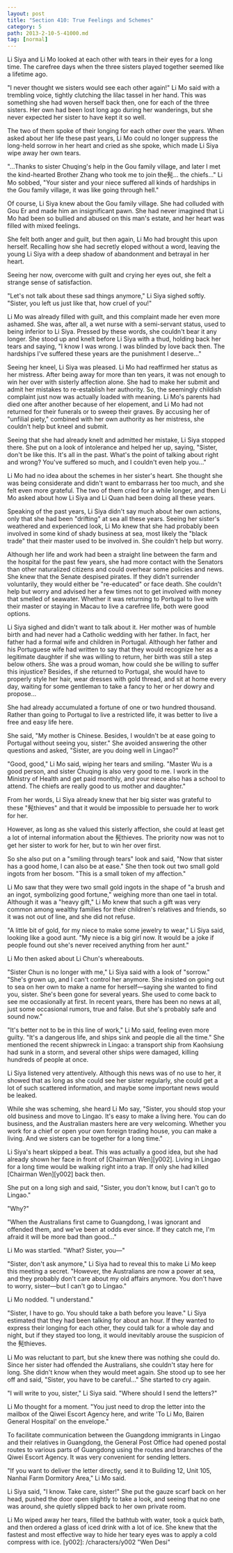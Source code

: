 ```yaml
---
layout: post
title: "Section 410: True Feelings and Schemes"
category: 5
path: 2013-2-10-5-41000.md
tag: [normal]
---
```


Li Siya and Li Mo looked at each other with tears in their eyes for a long time. The carefree days when the three sisters played together seemed like a lifetime ago.

"I never thought we sisters would see each other again!" Li Mo said with a trembling voice, tightly clutching the lilac tassel in her hand. This was something she had woven herself back then, one for each of the three sisters. Her own had been lost long ago during her wanderings, but she never expected her sister to have kept it so well.

The two of them spoke of their longing for each other over the years. When asked about her life these past years, Li Mo could no longer suppress the long-held sorrow in her heart and cried as she spoke, which made Li Siya wipe away her own tears.

"...Thanks to sister Chuqing's help in the Gou family village, and later I met the kind-hearted Brother Zhang who took me to join the髡... the chiefs..." Li Mo sobbed, "Your sister and your niece suffered all kinds of hardships in the Gou family village, it was like going through hell."

Of course, Li Siya knew about the Gou family village. She had colluded with Gou Er and made him an insignificant pawn. She had never imagined that Li Mo had been so bullied and abused on this man's estate, and her heart was filled with mixed feelings.

She felt both anger and guilt, but then again, Li Mo had brought this upon herself. Recalling how she had secretly eloped without a word, leaving the young Li Siya with a deep shadow of abandonment and betrayal in her heart.

Seeing her now, overcome with guilt and crying her eyes out, she felt a strange sense of satisfaction.

"Let's not talk about these sad things anymore," Li Siya sighed softly. "Sister, you left us just like that, how cruel of you!"

Li Mo was already filled with guilt, and this complaint made her even more ashamed. She was, after all, a wet nurse with a semi-servant status, used to being inferior to Li Siya. Pressed by these words, she couldn't bear it any longer. She stood up and knelt before Li Siya with a thud, holding back her tears and saying, "I know I was wrong. I was blinded by love back then. The hardships I've suffered these years are the punishment I deserve..."

Seeing her kneel, Li Siya was pleased. Li Mo had reaffirmed her status as her mistress. After being away for more than ten years, it was not enough to win her over with sisterly affection alone. She had to make her submit and admit her mistakes to re-establish her authority. So, the seemingly childish complaint just now was actually loaded with meaning. Li Mo's parents had died one after another because of her elopement, and Li Mo had not returned for their funerals or to sweep their graves. By accusing her of "unfilial piety," combined with her own authority as her mistress, she couldn't help but kneel and submit.

Seeing that she had already knelt and admitted her mistake, Li Siya stopped there. She put on a look of intolerance and helped her up, saying, "Sister, don't be like this. It's all in the past. What's the point of talking about right and wrong? You've suffered so much, and I couldn't even help you..."

Li Mo had no idea about the schemes in her sister's heart. She thought she was being considerate and didn't want to embarrass her too much, and she felt even more grateful. The two of them cried for a while longer, and then Li Mo asked about how Li Siya and Li Quan had been doing all these years.

Speaking of the past years, Li Siya didn't say much about her own actions, only that she had been "drifting" at sea all these years. Seeing her sister's weathered and experienced look, Li Mo knew that she had probably been involved in some kind of shady business at sea, most likely the "black trade" that their master used to be involved in. She couldn't help but worry.

Although her life and work had been a straight line between the farm and the hospital for the past few years, she had more contact with the Senators than other naturalized citizens and could overhear some policies and news. She knew that the Senate despised pirates. If they didn't surrender voluntarily, they would either be "re-educated" or face death. She couldn't help but worry and advised her a few times not to get involved with money that smelled of seawater. Whether it was returning to Portugal to live with their master or staying in Macau to live a carefree life, both were good options.

Li Siya sighed and didn't want to talk about it. Her mother was of humble birth and had never had a Catholic wedding with her father. In fact, her father had a formal wife and children in Portugal. Although her father and his Portuguese wife had written to say that they would recognize her as a legitimate daughter if she was willing to return, her birth was still a step below others. She was a proud woman, how could she be willing to suffer this injustice? Besides, if she returned to Portugal, she would have to properly style her hair, wear dresses with gold thread, and sit at home every day, waiting for some gentleman to take a fancy to her or her dowry and propose...

She had already accumulated a fortune of one or two hundred thousand. Rather than going to Portugal to live a restricted life, it was better to live a free and easy life here.

She said, "My mother is Chinese. Besides, I wouldn't be at ease going to Portugal without seeing you, sister." She avoided answering the other questions and asked, "Sister, are you doing well in Lingao?"

"Good, good," Li Mo said, wiping her tears and smiling. "Master Wu is a good person, and sister Chuqing is also very good to me. I work in the Ministry of Health and get paid monthly, and your niece also has a school to attend. The chiefs are really good to us mother and daughter."

From her words, Li Siya already knew that her big sister was grateful to these "髡thieves" and that it would be impossible to persuade her to work for her.

However, as long as she valued this sisterly affection, she could at least get a lot of internal information about the 髡thieves. The priority now was not to get her sister to work for her, but to win her over first.

So she also put on a "smiling through tears" look and said, "Now that sister has a good home, I can also be at ease." She then took out two small gold ingots from her bosom. "This is a small token of my affection."

Li Mo saw that they were two small gold ingots in the shape of "a brush and an ingot, symbolizing good fortune," weighing more than one tael in total. Although it was a "heavy gift," Li Mo knew that such a gift was very common among wealthy families for their children's relatives and friends, so it was not out of line, and she did not refuse.

"A little bit of gold, for my niece to make some jewelry to wear," Li Siya said, looking like a good aunt. "My niece is a big girl now. It would be a joke if people found out she's never received anything from her aunt."

Li Mo then asked about Li Chun's whereabouts.

"Sister Chun is no longer with me," Li Siya said with a look of "sorrow." "She's grown up, and I can't control her anymore. She insisted on going out to sea on her own to make a name for herself—saying she wanted to find you, sister. She's been gone for several years. She used to come back to see me occasionally at first. In recent years, there has been no news at all, just some occasional rumors, true and false. But she's probably safe and sound now."

"It's better not to be in this line of work," Li Mo said, feeling even more guilty. "It's a dangerous life, and ships sink and people die all the time." She mentioned the recent shipwreck in Lingao: a transport ship from Kaohsiung had sunk in a storm, and several other ships were damaged, killing hundreds of people at once.

Li Siya listened very attentively. Although this news was of no use to her, it showed that as long as she could see her sister regularly, she could get a lot of such scattered information, and maybe some important news would be leaked.

While she was scheming, she heard Li Mo say, "Sister, you should stop your old business and move to Lingao. It's easy to make a living here. You can do business, and the Australian masters here are very welcoming. Whether you work for a chief or open your own foreign trading house, you can make a living. And we sisters can be together for a long time."

Li Siya's heart skipped a beat. This was actually a good idea, but she had already shown her face in front of [Chairman Wen][y002]. Living in Lingao for a long time would be walking right into a trap. If only she had killed [Chairman Wen][y002] back then.

She put on a long sigh and said, "Sister, you don't know, but I can't go to Lingao."

"Why?"

"When the Australians first came to Guangdong, I was ignorant and offended them, and we've been at odds ever since. If they catch me, I'm afraid it will be more bad than good..."

Li Mo was startled. "What? Sister, you—"

"Sister, don't ask anymore," Li Siya had to reveal this to make Li Mo keep this meeting a secret. "However, the Australians are now a power at sea, and they probably don't care about my old affairs anymore. You don't have to worry, sister—but I can't go to Lingao."

Li Mo nodded. "I understand."

"Sister, I have to go. You should take a bath before you leave." Li Siya estimated that they had been talking for about an hour. If they wanted to express their longing for each other, they could talk for a whole day and night, but if they stayed too long, it would inevitably arouse the suspicion of the 髡thieves.

Li Mo was reluctant to part, but she knew there was nothing she could do. Since her sister had offended the Australians, she couldn't stay here for long. She didn't know when they would meet again. She stood up to see her off and said, "Sister, you have to be careful..." She started to cry again.

"I will write to you, sister," Li Siya said. "Where should I send the letters?"

Li Mo thought for a moment. "You just need to drop the letter into the mailbox of the Qiwei Escort Agency here, and write 'To Li Mo, Bairen General Hospital' on the envelope."

To facilitate communication between the Guangdong immigrants in Lingao and their relatives in Guangdong, the General Post Office had opened postal routes to various parts of Guangdong using the routes and branches of the Qiwei Escort Agency. It was very convenient for sending letters.

"If you want to deliver the letter directly, send it to Building 12, Unit 105, Nanhai Farm Dormitory Area," Li Mo said.

Li Siya said, "I know. Take care, sister!" She put the gauze scarf back on her head, pushed the door open slightly to take a look, and seeing that no one was around, she quietly slipped back to her own private room.

Li Mo wiped away her tears, filled the bathtub with water, took a quick bath, and then ordered a glass of iced drink with a lot of ice. She knew that the fastest and most effective way to hide her teary eyes was to apply a cold compress with ice.
[y002]: /characters/y002 "Wen Desi"